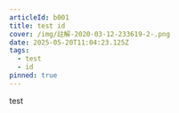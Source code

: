 ```yaml
---
articleId: b001
title: test id
cover: /img/註解-2020-03-12-233619-2-.png
date: 2025-05-20T11:04:23.125Z
tags:
  - test
  - id
pinned: true
---
```

test